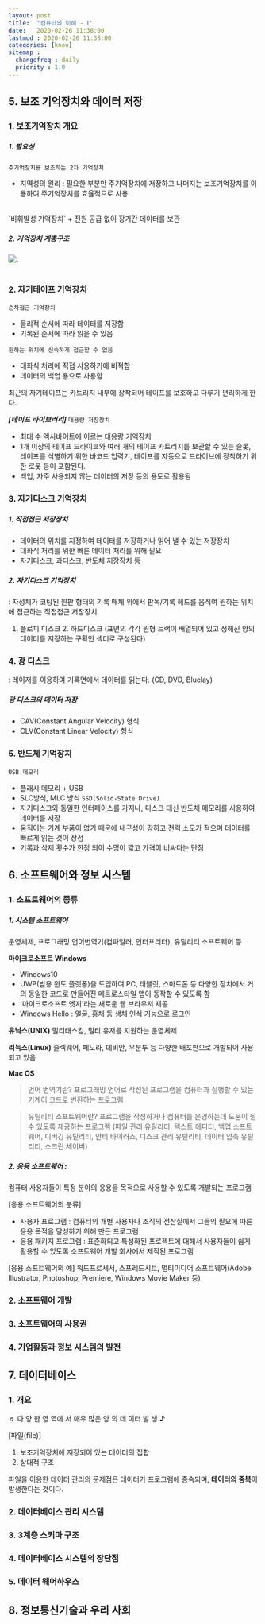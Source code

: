 ```yaml
---
layout: post
title:  "컴퓨터의 이해 - Ⅰ"
date:   2020-02-26 11:38:00 
lastmod : 2020-02-26 11:38:00
categories: [knou]
sitemap :
  changefreq : daily
  priority : 1.0
---
```


## 5. 보조 기억장치와 데이터 저장


### 1. 보조기억장치 개요
##### 1. 필요성
`주기억장치를 보조하는 2차 기억장치`
+ 지역성의 원리 : 필요한 부분만 주기억장치에 저장하고 나머지는 보조기억장치를 이용하여 주기억장치를 효율적으로 사용
<br>
`비휘발성 기억장치`
+ 전원 공급 없이 장기간 데이터를 보관

##### 2. 기억장치 계층구조
![.](https://encrypted-tbn0.gstatic.com/images?q=tbn:ANd9GcSpvnjfiUt4dEWhCRmH1rF626ylkvyOWAJIojCkB6UaioXjIWzaaw&s)
<br><br>


### 2. 자기테이프 기억장치
`순차접근 기억장치`
+ 물리적 순서에 따라 데이터를 저장함
+ 기록된 순서에 따라 읽을 수 있음

`원하는 위치에 신속하게 접근할 수 없음`
+ 대화식 처리에 직접 사용하기에 비적합
+ 데이터의 백업 용으로 사용함

최근의 자기테이프는 카트리지 내부에 장착되어 테이프를 보호하고 다루기 편리하게 한다.

_**[테이프 라이브러리]**_
`대용량 저장장치`
+ 최대 수 엑사바이트에 이르는 대용량 기억장치
+ 1개 이상의 테이프 드라이브와 여러 개의 테이프 카트리지를 보관할 수 있는 슬롯, 테이프를 식별하기 위한 바코드 입력기, 테이프를 자동으로 드라이브에 장착하기 위한 로봇 등이 포함된다.
+ 백업, 자주 사용되지 않는 데이터의 저장 등의 용도로 활용됨


### 3. 자기디스크 기억장치

##### 1. 직접접근 저장장치
+ 데이터의 위치를 지정하여 데이터를 저장하거나 읽어 낼 수 있는 저장장치
+ 대화식 처리를 위한 빠른 데이터 처리를 위해 필요
+ 자기디스크, 과디스크, 반도체 저장장치 등

##### 2. 자기디스크 기억장치
: 자성체가 코팅된 원판 형태의 기록 매체 위에서 판독/기록 헤드를 움직여 원하는 위치에 접근하는 직접접근 저장장치

1. 플로피 디스크 2. 하드디스크 (표면의 각각 원형 트랙이 배열되어 있고 정해진 양의 데이터를 저장하는 구획인 섹터로 구성된다)


### 4. 광 디스크
: 레이저를 이용하여 기록면에서 데이터를 읽는다. (CD, DVD, Bluelay)

##### 광 디스크의 데이터 저장
+ CAV(Constant Angular Velocity) 형식
+ CLV(Constant Linear Velocity) 형식


### 5. 반도체 기억장치
`USB 메모리`
+ 플래시 메모리 + USB
+ SLC방식, MLC 방식
`SSD(Solid-State Drive)`
+ 자기디스크와 동일한 인터페이스를 가지나, 디스크 대신 반도체 메모리를 사용하여 데이터를 저장
+ 움직이는 기계 부품이 없기 때문에 내구성이 강하고 전력 소모가 적으며 데이터를 빠르게 읽는 것이 장점
+ 기록과 삭제 횟수가 한정 되어 수명이 짧고 가격이 비싸다는 단점


<div class="divider"></div>


## 6. 소프트웨어와 정보 시스템

### 1. 소프트웨어의 종류

##### 1. 시스템 소프트웨어
운영체제, 프로그래밍 언어번역기(컴파일러, 인터프리터), 유틸리티 소프트웨어 등

**마이크로소프트 Windows**
- Windows10
- UWP(범용 윈도 플랫폼)을 도입하여 PC, 태블릿, 스마트폰 등 다양한 장치에서 거의 동일한 코드로 만들어진 메트로스타일 앱이 동작할 수 있도록 함
- '마이크로소프트 엣지'라는 새로운 웹 브라우저 제공
- Windows Hello : 얼굴, 홍채 등 생체 인식 기능으로 로그인

**유닉스(UNIX)**
멀티태스킹, 멀티 유저를 지원하는 운영체제

**리눅스(Linux)**
슬렉웨어, 페도라, 데비안, 우분투 등 다양한 배포판으로 개발되어 사용되고 있음

**Mac OS**

> 언어 번역기란?
프로그래밍 언어로 작성된 프로그램을 컴퓨터과 실행할 수 있는 기계어 코드로 변환하는 프로그램

> 유틸리티 소프트웨어란?
프로그램을 작성하거나 컴퓨터를 운영하는데 도움이 될 수 있도록 제공하는 프로그램
(파일 관리 유틸리티, 텍스트 에디터, 백업 소프트웨어, 디버깅 유틸리티, 안티 바이러스, 디스크 관리 유틸리티, 데이터 압축 유틸리티, 스크린 세이버)

##### 2. 응용 소프트웨어 : 
컴퓨터 사용자들이 특정 분야의 응용을 목적으로 사용할 수 있도록 개발되는 프로그램

[응용 소프트웨어의 분류]
+ 사용자 프로그램 : 컴퓨터의 개별 사용자나 조직의 전산실에서 그들의 필요에 따른 응용 목적을 달성하기 위해 만든 프로그램
+ 응용 패키지 프로그램 : 표준화되고 특성화된 프로젝트에 대해서 사용자들이 쉽게 활용할 수 있도록 소프트웨어 개발 회사에서 제작된 프로그램

[응용 소프트웨어의 예]
워드프로세서, 스프레드시트, 멀티미디어 소프트웨어(Adobe Illustrator, Photoshop, Premiere, Windows Movie Maker 등)


### 2. 소프트웨어 개발
### 3. 소프트웨어의 사용권
### 4. 기업활동과 정보 시스템의 발전

<div class="divider"></div>

## 7. 데이터베이스

### 1. 개요
♬ 다 양 한 영 역에 서 매우 많은 양 의  데 이터  발 생 ♪

[파일(file)]
<br>
1. 보조기억장치에 저장되어 있는 데이터의 집합
2. 상대적 구조

파일을 이용한 데이터 관리의 문제점은
데이터가 프로그램에 종속되며, **데이터의 중복**이 발생한다는 것이다.




### 2. 데이터베이스 관리 시스템
### 3. 3계층 스키마 구조
### 4. 데이터베이스 시스템의 장단점
### 5. 데이터 웨어하우스


<div class="divider"></div>

## 8. 정보통신기술과 우리 사회
<div class="divider"></div>





